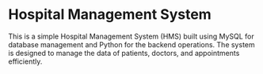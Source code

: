 # Hospital Management System
 This is a simple Hospital Management System (HMS) built using MySQL for database management and Python for the backend operations. The system is designed to manage the data of patients, doctors, and appointments efficiently. 
